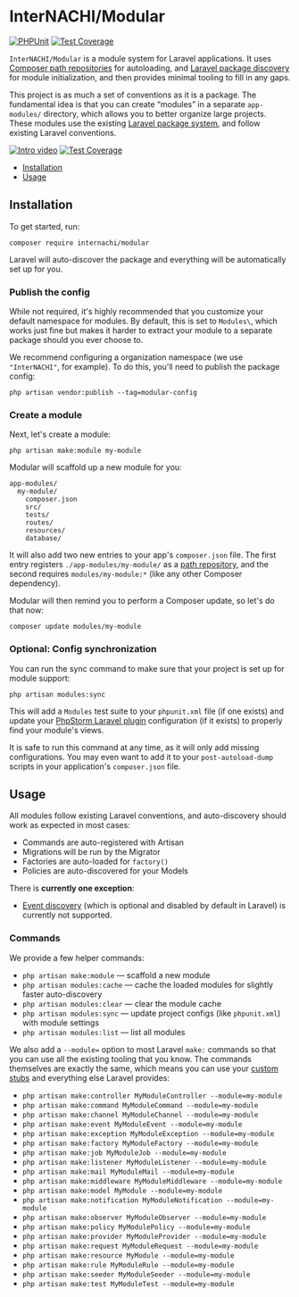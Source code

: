 # InterNACHI/Modular

[![PHPUnit](https://github.com/InterNACHI/modular/workflows/PHPUnit/badge.svg)](https://github.com/InterNACHI/modular/actions?query=workflow%3APHPUnit) [![Test Coverage](https://api.codeclimate.com/v1/badges/dd927802d52f4f75ea6c/test_coverage)](https://codeclimate.com/github/InterNACHI/modular/test_coverage)

`InterNACHI/Modular` is a module system for Laravel applications. It uses
[Composer path repositories](https://getcomposer.org/doc/05-repositories.md#path) for autoloading, 
and [Laravel package discovery](https://laravel.com/docs/7.x/packages#package-discovery) for module
initialization, and then provides minimal tooling to fill in any gaps.

This project is as much a set of conventions as it is a package. The fundamental idea
is that you can create “modules” in a separate `app-modules/` directory, which allows you to
better organize large projects. These modules use the existing 
[Laravel package system](https://laravel.com/docs/7.x/packages), and follow existing Laravel
conventions.

[![Intro video](https://embed-ssl.wistia.com/deliveries/b13c29238d7b1cbb9a29e552ff24b4714037222f.jpg?image_crop_resized=1600x900&image_play_button=true&image_play_button_size=2x&image_play_button_color=1e71e7e0)](https://github.com/InterNACHI/modular/actions?query=workflow%3APHPUnit) [![Test Coverage](https://api.codeclimate.com/v1/badges/dd927802d52f4f75ea6c/test_coverage)](https://internachi.wistia.com/medias/pivaxithl7?wvideo=pivaxithl7)

- [Installation](#installation)
- [Usage](#usage)

## Installation

To get started, run:

```shell script
composer require internachi/modular
``` 

Laravel will auto-discover the package and everything will be automatically set up for you.

### Publish the config

While not required, it's highly recommended that you customize your default namespace
for modules. By default, this is set to `Modules\`, which works just fine but makes it
harder to extract your module to a separate package should you ever choose to.

We recommend configuring a organization namespace (we use `"InterNACHI"`, for example).
To do this, you'll need to publish the package config:

```shell script
php artisan vendor:publish --tag=modular-config
```

### Create a module

Next, let's create a module:

```shell script
php artisan make:module my-module 
```

Modular will scaffold up a new module for you:

```
app-modules/
  my-module/
    composer.json
    src/
    tests/
    routes/
    resources/
    database/
```

It will also add two new entries to your app's `composer.json` file. The first entry registers
`./app-modules/my-module/` as a [path repository](https://getcomposer.org/doc/05-repositories.md#path),
and the second requires `modules/my-module:*` (like any other Composer dependency).

Modular will then remind you to perform a Composer update, so let's do that now:

```shell script
composer update modules/my-module
```

### Optional: Config synchronization

You can run the sync command to make sure that your project is set up
for module support:

```shell script
php artisan modules:sync
```

This will add a `Modules` test suite to your `phpunit.xml` file (if one exists)
and update your [PhpStorm Laravel plugin](https://plugins.jetbrains.com/plugin/7532-laravel)
configuration (if it exists) to properly find your module's views.

It is safe to run this command at any time, as it will only add missing configurations.
You may even want to add it to your `post-autoload-dump` scripts in your application's
`composer.json` file.

## Usage

All modules follow existing Laravel conventions, and auto-discovery 
should work as expected in most cases:

- Commands are auto-registered with Artisan
- Migrations will be run by the Migrator
- Factories are auto-loaded for `factory()`
- Policies are auto-discovered for your Models

There is **currently one exception**:

- [Event discovery](https://laravel.com/docs/7.x/events#event-discovery) (which is optional 
  and disabled by default in Laravel) is currently not supported.

### Commands

We provide a few helper commands:

- `php artisan make:module`  — scaffold a new module
- `php artisan modules:cache` — cache the loaded modules for slightly faster auto-discovery
- `php artisan modules:clear` — clear the module cache
- `php artisan modules:sync`  — update project configs (like `phpunit.xml`) with module settings
- `php artisan modules:list`  — list all modules

We also add a `--module=` option to most Laravel `make:` commands so that you can
use all the existing tooling that you know. The commands themselves are exactly the
same, which means you can use your [custom stubs](https://laravel.com/docs/7.x/artisan#stub-customization)
and everything else Laravel provides:

- `php artisan make:controller MyModuleController --module=my-module`
- `php artisan make:command MyModuleCommand --module=my-module`
- `php artisan make:channel MyModuleChannel --module=my-module`
- `php artisan make:event MyModuleEvent --module=my-module`
- `php artisan make:exception MyModuleException --module=my-module`
- `php artisan make:factory MyModuleFactory --module=my-module`
- `php artisan make:job MyModuleJob --module=my-module`
- `php artisan make:listener MyModuleListener --module=my-module`
- `php artisan make:mail MyModuleMail --module=my-module`
- `php artisan make:middleware MyModuleMiddleware --module=my-module`
- `php artisan make:model MyModule --module=my-module`
- `php artisan make:notification MyModuleNotification --module=my-module`
- `php artisan make:observer MyModuleObserver --module=my-module`
- `php artisan make:policy MyModulePolicy --module=my-module`
- `php artisan make:provider MyModuleProvider --module=my-module`
- `php artisan make:request MyModuleRequest --module=my-module`
- `php artisan make:resource MyModule --module=my-module`
- `php artisan make:rule MyModuleRule --module=my-module`
- `php artisan make:seeder MyModuleSeeder --module=my-module`
- `php artisan make:test MyModuleTest --module=my-module`
